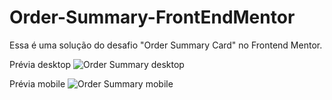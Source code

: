 # Order-Summary-FrontEndMentor
Essa é uma solução do desafio "Order Summary Card" no Frontend Mentor.

Prévia desktop
![Order Summary desktop](https://user-images.githubusercontent.com/70697794/147608830-14044696-fe48-4ba8-8c49-257b799a3fe3.png)

Prévia mobile
![Order Summary mobile](https://user-images.githubusercontent.com/70697794/147608723-9d9e720f-f04d-4ef5-beae-cf3642fb2af0.png)
